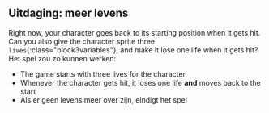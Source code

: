 ## Uitdaging: meer levens

Right now, your character goes back to its starting position when it gets hit. Can you also give the character sprite three `lives`{:class="block3variables"}, and make it lose one life when it gets hit? Het spel zou zo kunnen werken:

+ The game starts with three lives for the character
+ Whenever the character gets hit, it loses one life **and** moves back to the start
+ Als er geen levens meer over zijn, eindigt het spel